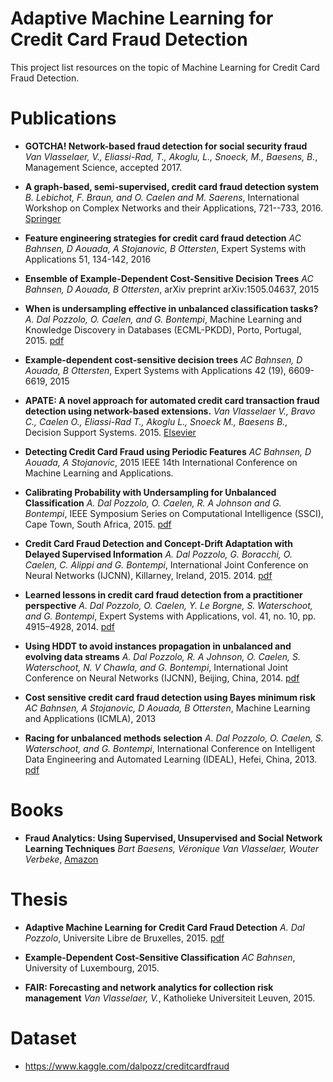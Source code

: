 # Adaptive Machine Learning for Credit Card Fraud Detection

This project list resources on the topic of Machine Learning for Credit Card Fraud Detection.


# Publications

* **GOTCHA! Network-based fraud detection for social security fraud**
  *Van Vlasselaer, V., Eliassi-Rad, T., Akoglu, L., Snoeck, M., Baesens, B.*,
  Management Science, accepted 2017.

* **A graph-based, semi-supervised, credit card fraud detection system**
 *B. Lebichot, F. Braun, and O. Caelen and M. Saerens*,
 International Workshop on Complex Networks and their Applications, 721--733, 2016.
 [Springer](http://link.springer.com/chapter/10.1007/978-3-319-50901-3_57)

* **Feature engineering strategies for credit card fraud detection**
  *AC Bahnsen, D Aouada, A Stojanovic, B Ottersten*,
  Expert Systems with Applications 51, 134-142, 2016
  
* **Ensemble of Example-Dependent Cost-Sensitive Decision Trees**
  *AC Bahnsen, D Aouada, B Ottersten*,
  arXiv preprint arXiv:1505.04637, 2015

* **When is undersampling effective in unbalanced classification tasks?**
  *A. Dal Pozzolo, O. Caelen, and G. Bontempi*, 
  Machine Learning and Knowledge Discovery in Databases (ECML-PKDD), Porto, Portugal, 2015. 
  [pdf](http://www.ulb.ac.be//di/map/adalpozz/pdf/ECML_under_v4.pdf)
  

* **Example-dependent cost-sensitive decision trees**
  *AC Bahnsen, D Aouada, B Ottersten*,
  Expert Systems with Applications 42 (19), 6609-6619, 2015

* **APATE: A novel approach for automated credit card transaction fraud detection using network-based extensions.**
  *Van Vlasselaer V., Bravo C., Caelen O., Eliassi-Rad T., Akoglu L., Snoeck M., Baesens B.*,
  Decision Support Systems. 2015.
  [Elsevier](http://dx.doi.org/10.1016/j.dss.2015.04.013)
  
* **Detecting Credit Card Fraud using Periodic Features**
  *AC Bahnsen, D Aouada, A Stojanovic*,
  2015 IEEE 14th International Conference on Machine Learning and Applications.

* **Calibrating Probability with Undersampling for Unbalanced Classification**
  *A. Dal Pozzolo, O. Caelen, R. A Johnson and G. Bontempi*, 
  IEEE Symposium Series on Computational Intelligence (SSCI), Cape Town, South Africa, 2015.
  [pdf](http://www.ulb.ac.be//di/map/adalpozz/pdf/SSCI_calib_final_noCC.pdf)

* **Credit Card Fraud Detection and Concept-Drift Adaptation with Delayed Supervised Information**
  *A. Dal Pozzolo, G. Boracchi, O. Caelen, C. Alippi and G. Bontempi*, 
  International Joint Conference on Neural Networks (IJCNN), Killarney, Ireland, 2015. 2014.
  [pdf](http://www.ulb.ac.be//di/map/adalpozz/pdf/IJCNN2015_final.pdf)


* **Learned lessons in credit card fraud detection from a practitioner perspective**
  *A. Dal Pozzolo, O. Caelen, Y. Le Borgne, S. Waterschoot, and G. Bontempi*, 
  Expert Systems with Applications, vol. 41, no. 10, pp. 4915–4928, 2014.
  [pdf](http://www.ulb.ac.be//di/map/adalpozz/pdf/FraudDetectionPaper_8.pdf)

* **Using HDDT to avoid instances propagation in unbalanced and evolving data streams**
  *A. Dal Pozzolo, R. A Johnson, O. Caelen, S. Waterschoot, N. V Chawla, and G. Bontempi*, 
  International Joint Conference on Neural Networks (IJCNN), Beijing, China, 2014.
  [pdf](http://www.ulb.ac.be//di/map/adalpozz/pdf/HDDTstream_WCCI2014.pdf)

* **Cost sensitive credit card fraud detection using Bayes minimum risk**
  *AC Bahnsen, A Stojanovic, D Aouada, B Ottersten*,
  Machine Learning and Applications (ICMLA), 2013

* **Racing for unbalanced methods selection**
  *A. Dal Pozzolo, O. Caelen, S. Waterschoot, and G. Bontempi*,
  International Conference on Intelligent Data Engineering and Automated Learning (IDEAL), Hefei, China, 2013. 
  [pdf](http://www.ulb.ac.be//di/map/adalpozz/pdf/Racing_unbalanced_IDEAL.pdf)


# Books

* **Fraud Analytics: Using Supervised, Unsupervised and Social Network Learning Techniques**
  *Bart Baesens, Véronique Van Vlasselaer, Wouter Verbeke*, 
  [Amazon](http://www.amazon.com/Analytics-Descriptive-Predictive-Network-Techniques/dp/1119133122/ref=sr_1_6?ie=UTF8&qid=1429799105&sr=8-6)


# Thesis

* **Adaptive Machine Learning for Credit Card Fraud Detection**
  *A. Dal Pozzolo*, 
  Universite Libre de Bruxelles, 2015.
  [pdf](https://dalpozz.github.io/static/pdf/Dalpozzolo2015PhD.pdf)
  
* **Example-Dependent Cost-Sensitive Classification**
 *AC Bahnsen*, 
 University of Luxembourg, 2015. 
 
* **FAIR: Forecasting and network analytics for collection risk management**
   *Van Vlasselaer, V.*, 
   Katholieke Universiteit Leuven, 2015. 
 

# Dataset

* https://www.kaggle.com/dalpozz/creditcardfraud




